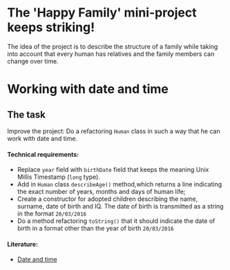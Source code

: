 # The 'Happy Family' mini-project keeps striking!

The idea of the project is to describe the structure of a family while taking into account that every human has relatives and the family members can change over time.

# Working with date and time
## The task

Improve the project: Do a refactoring `Human` class in such a way that he can work with date and time.

#### Technical requirements:
- Replace `year` field with `birthDate` field that keeps the meaning Unix Millis Timestamp (`long` type).
- Add in `Human` class `describeAge()` method,which returns a line indicating the exact number of years, months and days of human life;
- Create a constructor for adopted children describing the name, surname, date of birth and IQ. The date of birth is transmitted as a string in the format `20/03/2016`
- Do a method refactoring `toString()` that it should indicate the date of birth in a format other than the year of birth `20/03/2016`

#### Literature:
- [Date and time](https://www.w3schools.com/java/java_date.asp)

